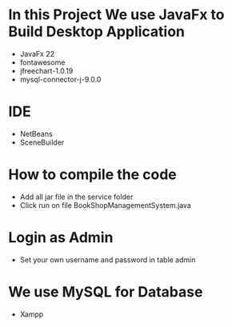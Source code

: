 # In this Project We use JavaFx to Build Desktop Application
- JavaFx 22
- fontawesome
- jfreechart-1.0.19
- mysql-connector-j-9.0.0

# IDE
- NetBeans
- SceneBuilder

# How to compile the code
- Add all jar file in the service folder
- Click run on file BookShopManagementSystem.java

# Login as Admin
- Set your own username and password in table admin

# We use MySQL for Database
- Xampp
